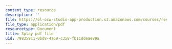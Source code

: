 ```yaml
---
content_type: resource
description: ''
file: https://ol-ocw-studio-app-production.s3.amazonaws.com/courses/res-6-006-video-demonstrations-in-lasers-and-optics-spring-2008/798359c10bd84a69c358fb11ddeae89a_45X0puB3YK0.pdf
file_type: application/pdf
resourcetype: Document
title: 3play pdf file
uid: 798359c1-0bd8-4a69-c358-fb11ddeae89a
---
```

